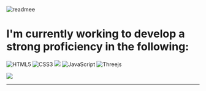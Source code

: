 ![readmee](https://github.com/Caden-Cobb/Caden-Cobb/assets/90775304/ed3282b0-bfc4-4983-a761-0064e06f3779)

# I'm currently working to develop a strong proficiency in the following: 
![HTML5](https://img.shields.io/badge/html5-%23E34F26.svg?style=for-the-badge&logo=html5&logoColor=white)   ![CSS3](https://img.shields.io/badge/css3-%231572B6.svg?style=for-the-badge&logo=css3&logoColor=white)  ![](https://img.shields.io/badge/Python-14354C?style=for-the-badge&logo=python&logoColor=white) ![JavaScript](https://img.shields.io/badge/javascript-%23323330.svg?style=for-the-badge&logo=javascript&logoColor=%23F7DF1E) ![Threejs](https://img.shields.io/badge/threejs-black?style=for-the-badge&logo=three.js&logoColor=white)

![](https://github-readme-stats.vercel.app/api/top-langs/?username=Caden-Cobb&theme=white-white)
<hr>




